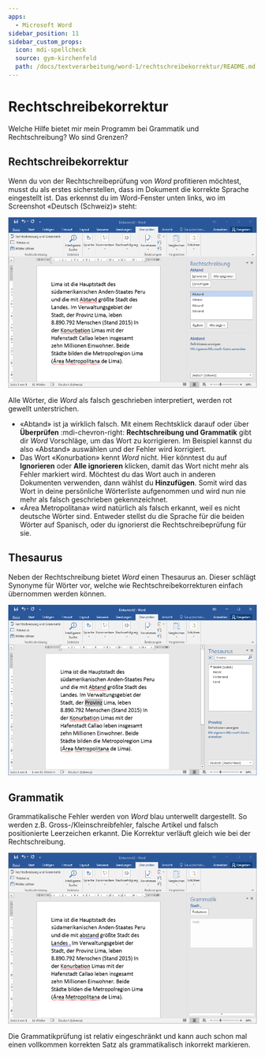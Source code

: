 ```yaml
---
apps:
  - Microsoft Word
sidebar_position: 11
sidebar_custom_props:
  icon: mdi-spellcheck
  source: gym-kirchenfeld
  path: /docs/textverarbeitung/word-1/rechtschreibekorrektur/README.md
---
```


# Rechtschreibekorrektur



Welche Hilfe bietet mir mein Programm bei Grammatik und Rechtschreibung? Wo sind Grenzen?


## Rechtschreibekorrektur

Wenn du von der Rechtschreibeprüfung von *Word* profitieren möchtest, musst du als erstes sicherstellen, dass im Dokument die korrekte Sprache eingestellt ist. Das erkennst du im Word-Fenster unten links, wo im Screenshot «Deutsch (Schweiz)» steht:

![Rechtschreibefehler korriegieren](./rechtschreibung.png)

Alle Wörter, die *Word* als falsch geschrieben interpretiert, werden rot gewellt unterstrichen.

* «Abtand» ist ja wirklich falsch. Mit einem Rechtsklick darauf oder über __Überprüfen__ :mdi-chevron-right: __Rechtschreibung und Grammatik__ gibt dir *Word* Vorschläge, um das Wort zu korrigieren. Im Beispiel kannst du also «Abstand» auswählen und der Fehler wird korrigiert.
* Das Wort «Konurbation» kennt *Word* nicht. Hier könntest du auf __Ignorieren__ oder __Alle ignorieren__ klicken, damit das Wort nicht mehr als Fehler markiert wird. Möchtest du das Wort auch in anderen Dokumenten verwenden, dann wählst du __Hinzufügen__. Somit wird das Wort in deine persönliche Wörterliste aufgenommen und wird nun nie mehr als falsch geschrieben gekennzeichnet.
* «Área Metropolitana» wird natürlich als falsch erkannt, weil es nicht deutsche Wörter sind. Entweder stellst du die Sprache für die beiden Wörter auf Spanisch, oder du ignorierst die Rechtschreibeprüfung für sie.

## Thesaurus
Neben der Rechtschreibung bietet *Word* einen Thesaurus an. Dieser schlägt Synonyme für Wörter vor, welche wie Rechtschreibekorrekturen einfach übernommen werden können.

![Benutzerdefinierte Anführungszeichen verwenden](./thesaurus.png)


## Grammatik
Grammatikalische Fehler werden von *Word* blau unterwellt dargestellt. So werden z.B. Gross-/Kleinschreibfehler, falsche Artikel und falsch positionierte Leerzeichen erkannt. Die Korrektur verläuft gleich wie bei der Rechtschreibung.

![Benutzerdefinierte Anführungszeichen verwenden](./grammatik.png)

Die Grammatikprüfung ist relativ eingeschränkt und kann auch schon mal einen vollkommen korrekten Satz als grammatikalisch inkorrekt markieren.
